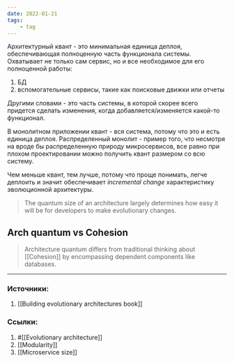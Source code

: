 ```yaml
---
date: 2022-01-21
tags:
    - tag
---
```


Архитектурный квант - это минимальная единица деплоя, обеспечивающая полноценную часть функционала системы. Охватывает не только сам сервис, но и все необходимое для его полноценной работы:
1. БД
1. вспомогательные сервисы, такие как поисковые движки или отчеты

Другими словами - это часть системы, в которой скорее всего придется сделать изменения, когда добавляется/изменяется какой-то функционал.

В монолитном приложении квант - вся система, потому что это и есть единица деплоя. Распределенный монолит - пример того, что несмотря на вроде бы распределенную природу микросервисов, все равно при плохом проектировании можно получить квант размером со всю систему.

Чем меньше квант, тем лучше, потому что проще понимать, легче деплоить и значит обеспечивает *incremental change* характеристику эволюционной архитектуры.

> The quantum size of an architecture largely determines how easy it will be for developers to make evolutionary changes.

## Arch quantum vs Cohesion

> Architecture quantum differs from traditional thinking about [[Cohesion]] by encompassing dependent components like databases.


---

### Источники:
1. [[Building evolutionary architectures book]]

### Ссылки:
1. #[[Evolutionary architecture]]
1. [[Modularity]]
1. [[Microservice size]]